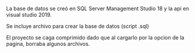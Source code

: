 La base de datos se creó en SQL Server Management Studio 18 y la api en visual studio 2019.

Se incluye archivo para crear la base de datos (script .sql)

El proyecto se caga comprimido dado que al cargarlo por la opcion de la pagina, borraba algunos archivos.
